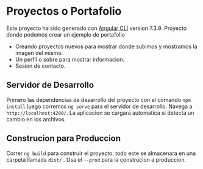 # Proyectos o Portafolio

Este proyecto ha sido generado con [Angular CLI](https://github.com/angular/angular-cli) version 7.3.9.
Proyecto donde podemos crear un ejemplo de portafolio 
- Creando proyectos nuevos para mostrar donde subimos y mostramos la imagen del mismo.
- Un perfil o sobre para mostrar informacion.
- Sesion de contacto.

## Servidor de Desarrollo

Primero las dependencias de desarrollo del proyecto con el comando `npm install` 
luego corremos `ng serve` para el servidor de desarrollo. Navega a `http://localhost:4200/`. La aplicacion se cargara automatica si detecta un cambio en los archivos.

## Construcion para Produccion

Correr `ng build` para construir el proyecto. todo este se almacenara en una carpeta llamada `dist/` . Usa el `--prod` para la construcion a produccion.


